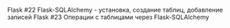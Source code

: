 Flask #22 Flask-SQLAlchemy - установка, создание таблиц, добавление записей
Flask #23 Операции с таблицами через Flask-SQLAlchemy
